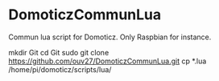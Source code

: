 # DomoticzCommunLua
Commun lua script for Domoticz.
Only Raspbian for instance.

mkdir Git
cd Git
sudo git clone https://github.com/ouv27/DomoticzCommunLua.git
cp *.lua /home/pi/domoticz/scripts/lua/
